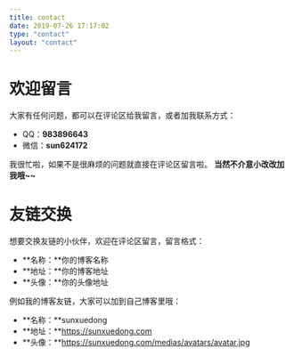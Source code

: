 ```yaml
---
title: contact
date: 2019-07-26 17:17:02
type: "contact"
layout: "contact"
---
```


# 欢迎留言
大家有任何问题，都可以在评论区给我留言，或者加我联系方式：
* QQ：**983896643**
* 微信：**sun624172**

我很忙啦，如果不是很麻烦的问题就直接在评论区留言啦。
**当然不介意小改改加我哦~~**

# 友链交换
想要交换友链的小伙伴，欢迎在评论区留言，留言格式：
* **名称：**你的博客名称
* **地址：**你的博客地址
* **头像：**你的头像地址

例如我的博客友链，大家可以加到自己博客里哦：
* **名称：**sunxuedong
* **地址：**https://sunxuedong.com
* **头像：**https://sunxuedong.com/medias/avatars/avatar.jpg